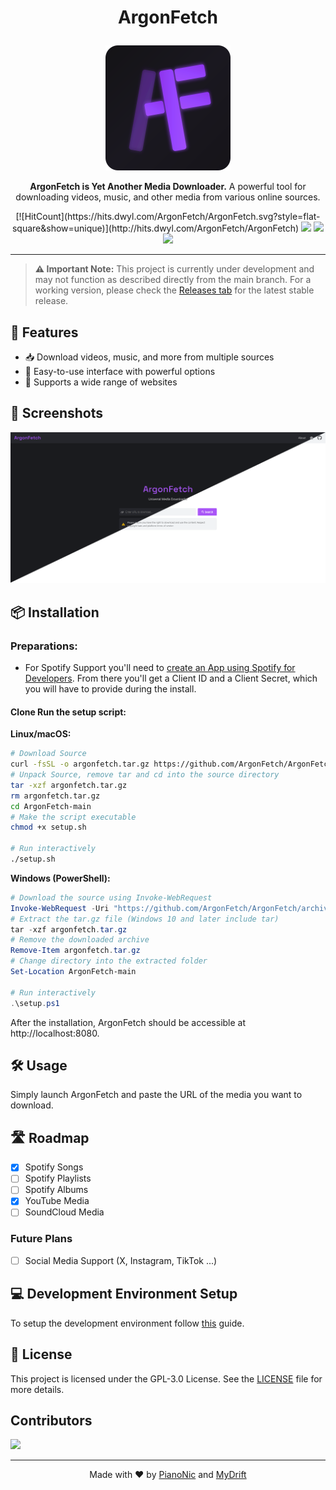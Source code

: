 # <p align="center">ArgonFetch</p>
<p align="center">
  <img src="assets/logo-simple.svg" width="200" alt="ArgonFetch Logo">
</p>
<p align="center">
  <strong>ArgonFetch is Yet Another Media Downloader.</strong> 
  A powerful tool for downloading videos, music, and other media from various online sources.
</p>
<p align="center">
[![HitCount](https://hits.dwyl.com/ArgonFetch/ArgonFetch.svg?style=flat-square&show=unique)](http://hits.dwyl.com/ArgonFetch/ArgonFetch)  <a href="https://www.argonfetch.dev/"><img src="https://img.shields.io/badge/Cloud%20Version-argonfetch.dev-9f54e5.svg"/></a>
  <a href="https://github.com/ArgonFetch/ArgonFetch?tab=readme-ov-file#-installation"><img src="https://img.shields.io/badge/Selfhost-Instructions-9f54e5.svg"/></a>
  <a href="https://github.com/ArgonFetch/ArgonFetch/blob/main/devenv.md"><img src="https://img.shields.io/badge/Development-Setup-9f54e5.svg"/></a>
</p>

---

> **⚠️ Important Note:** This project is currently under development and may not function as described directly from the main branch. For a working version, please check the [Releases tab](https://github.com/ArgonFetch/ArgonFetch/releases) for the latest stable release.

<!-- [![Version](https://img.shields.io/github/v/release/ArgonFetch/ArgonFetch?color=%230567ff&label=Latest%20Release&style=for-the-badge)](https://github.com/ArgonFetch/ArgonFetch/releases/latest) -->

## 🚀 Features
- 📥 Download videos, music, and more from multiple sources 
- 🎯 Easy-to-use interface with powerful options 
- 🔗 Supports a wide range of websites 

## 📸 Screenshots
<p align="center">
  <img src=".\assets\startpage.png" width="1000" alt="ArgonFetch Screenshot">
</p>

## 📦 Installation

### Preparations:

- For Spotify Support you'll need to [create an App using Spotify for Developers](https://developer.spotify.com/documentation/web-api/concepts/apps).
  From there you'll get a Client ID and a Client Secret, which you will have to provide during the install.

#### Clone Run the setup script:
   
   **Linux/macOS:**
   ```sh
   # Download Source
   curl -fsSL -o argonfetch.tar.gz https://github.com/ArgonFetch/ArgonFetch/archive/refs/heads/main.tar.gz
   # Unpack Source, remove tar and cd into the source directory
   tar -xzf argonfetch.tar.gz
   rm argonfetch.tar.gz
   cd ArgonFetch-main
   # Make the script executable
   chmod +x setup.sh
   
   # Run interactively
   ./setup.sh
   ```
   
   **Windows (PowerShell):**
   ```powershell   
   # Download the source using Invoke-WebRequest
   Invoke-WebRequest -Uri "https://github.com/ArgonFetch/ArgonFetch/archive/refs/heads/main.tar.gz" -OutFile "argonfetch.tar.gz"
   # Extract the tar.gz file (Windows 10 and later include tar)
   tar -xzf argonfetch.tar.gz
   # Remove the downloaded archive
   Remove-Item argonfetch.tar.gz
   # Change directory into the extracted folder
   Set-Location ArgonFetch-main

   # Run interactively
   .\setup.ps1
   ```

After the installation, ArgonFetch should be accessible at http://localhost:8080.

## 🛠️ Usage
Simply launch ArgonFetch and paste the URL of the media you want to download. 
<!--- Choose your preferred format and quality, then start downloading! --->

## 🛣️ Roadmap
- [x] Spotify Songs
- [ ] Spotify Playlists
- [ ] Spotify Albums
- [x] YouTube Media
- [ ] SoundCloud Media
### Future Plans
- [ ] Social Media Support (X, Instagram, TikTok ...)

## 💻 Development Environment Setup
To setup the development environment follow [this](devenv.md) guide.

## 📜 License
This project is licensed under the GPL-3.0 License. 
See the [LICENSE](LICENSE) file for more details.

## Contributors
<a href="https://github.com/argonfetch/argonfetch/graphs/contributors">
  <img src="https://contrib.rocks/image?repo=argonfetch/argonfetch " />
</a>

---
<p align="center">Made with ❤️ by <a href="https://github.com/Pianonic">PianoNic</a> and <a href="https://github.com/MyDrift-user">MyDrift</a></p>

